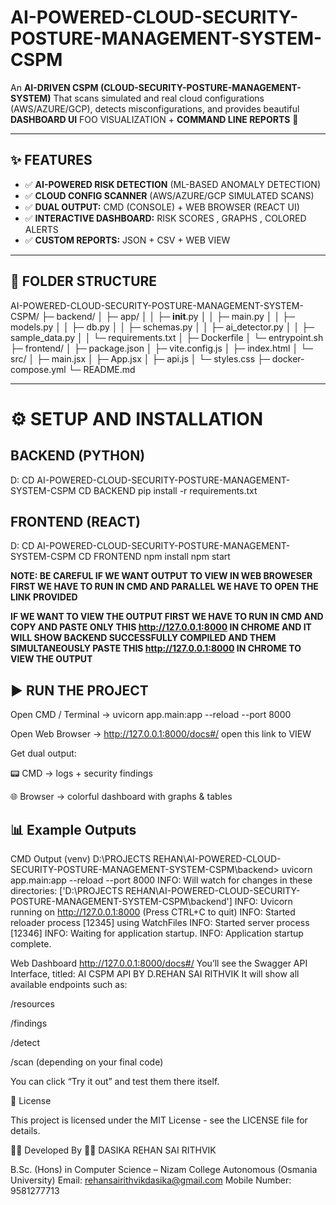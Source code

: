 # AI-POWERED-CLOUD-SECURITY-POSTURE-MANAGEMENT-SYSTEM-CSPM

An **AI-DRIVEN CSPM (CLOUD-SECURITY-POSTURE-MANAGEMENT-SYSTEM)** That scans simulated and real cloud configurations (AWS/AZURE/GCP), detects misconfigurations, and provides beautiful **DASHBOARD UI** FOO VISUALIZATION + **COMMAND LINE REPORTS** 🚀

---

## ✨ FEATURES

- ✅ **AI-POWERED RISK DETECTION** (ML-BASED ANOMALY DETECTION)
- ✅ **CLOUD CONFIG SCANNER** (AWS/AZURE/GCP SIMULATED SCANS)
- ✅ **DUAL OUTPUT:** CMD (CONSOLE) + WEB BROWSER (REACT UI)
- ✅ **INTERACTIVE DASHBOARD:** RISK SCORES , GRAPHS , COLORED ALERTS
- ✅ **CUSTOM REPORTS:** JSON + CSV + WEB VIEW

---

## 📂 FOLDER STRUCTURE

AI-POWERED-CLOUD-SECURITY-POSTURE-MANAGEMENT-SYSTEM-CSPM/
├─ backend/
│  ├─ app/
│  │  ├─ __init__.py
│  │  ├─ main.py
│  │  ├─ models.py
│  │  ├─ db.py
│  │  ├─ schemas.py
│  │  ├─ ai_detector.py
│  │  ├─ sample_data.py
│  │  └─ requirements.txt
│  ├─ Dockerfile
│  └─ entrypoint.sh
├─ frontend/
│  ├─ package.json
│  ├─ vite.config.js
│  ├─ index.html
│  └─ src/
│     ├─ main.jsx
│     ├─ App.jsx
│     ├─ api.js
│     └─ styles.css
├─ docker-compose.yml
└─ README.md


---

# ⚙️ SETUP AND INSTALLATION

## BACKEND (PYTHON)
D: 
CD AI-POWERED-CLOUD-SECURITY-POSTURE-MANAGEMENT-SYSTEM-CSPM 
CD BACKEND 
pip install -r requirements.txt

## FRONTEND (REACT)
D:
CD AI-POWERED-CLOUD-SECURITY-POSTURE-MANAGEMENT-SYSTEM-CSPM
CD FRONTEND
npm install 
npm start

**NOTE: BE CAREFUL IF WE WANT OUTPUT TO VIEW IN WEB BROWESER FIRST WE HAVE TO RUN IN CMD AND PARALLEL WE HAVE TO OPEN THE LINK PROVIDED**

**IF WE WANT TO VIEW THE OUTPUT FIRST WE HAVE TO RUN IN CMD AND COPY AND PASTE ONLY THIS http://127.0.0.1:8000 IN CHROME AND IT WILL SHOW BACKEND SUCCESSFULLY COMPILED AND THEM SIMULTANEOUSLY PASTE THIS http://127.0.0.1:8000 IN CHROME TO VIEW THE OUTPUT**

## ▶️ RUN THE PROJECT
Open CMD / Terminal →  uvicorn app.main:app --reload --port 8000

Open Web Browser → http://127.0.0.1:8000/docs#/
open this link to VIEW

Get dual output:

📟 CMD → logs + security findings

🌐 Browser → colorful dashboard with graphs & tables

## 📊 Example Outputs

CMD Output
(venv) D:\PROJECTS REHAN\AI-POWERED-CLOUD-SECURITY-POSTURE-MANAGEMENT-SYSTEM-CSPM\backend> uvicorn app.main:app --reload --port 8000
INFO:     Will watch for changes in these directories: ['D:\\PROJECTS REHAN\\AI-POWERED-CLOUD-SECURITY-POSTURE-MANAGEMENT-SYSTEM-CSPM\\backend']
INFO:     Uvicorn running on http://127.0.0.1:8000 (Press CTRL+C to quit)
INFO:     Started reloader process [12345] using WatchFiles
INFO:     Started server process [12346]
INFO:     Waiting for application startup.
INFO:     Application startup complete.


Web Dashboard
http://127.0.0.1:8000/docs#/
You’ll see the Swagger API Interface, titled:
AI CSPM API BY D.REHAN SAI RITHVIK
It will show all available endpoints such as:

/resources

/findings

/detect

/scan (depending on your final code)

You can click “Try it out” and test them there itself.

📜 License

This project is licensed under the MIT License - see the LICENSE file for details.

🧑‍💻 Developed By
👨‍💻 DASIKA REHAN SAI RITHVIK

B.Sc. (Hons) in Computer Science – Nizam College Autonomous (Osmania University)
Email: rehansairithvikdasika@gmail.com
Mobile Number: 9581277713